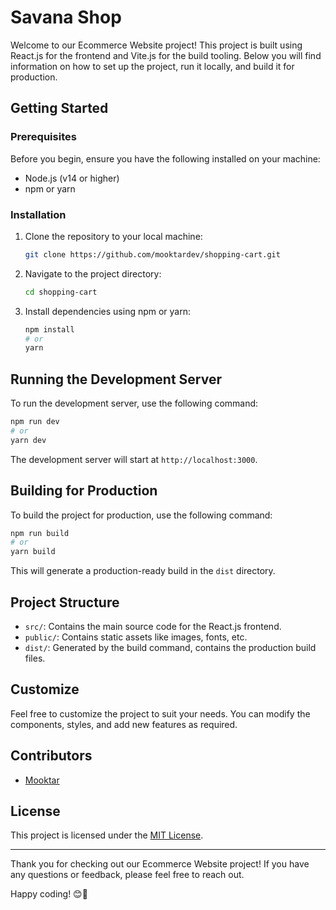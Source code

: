 # Savana Shop

Welcome to our Ecommerce Website project! This project is built using React.js for the frontend and Vite.js for the build tooling. Below you will find information on how to set up the project, run it locally, and build it for production.

## Getting Started

### Prerequisites

Before you begin, ensure you have the following installed on your machine:

- Node.js (v14 or higher)
- npm or yarn

### Installation

1. Clone the repository to your local machine:

   ```bash
   git clone https://github.com/mooktardev/shopping-cart.git
   ```

2. Navigate to the project directory:

   ```bash
   cd shopping-cart
   ```

3. Install dependencies using npm or yarn:

   ```bash
   npm install
   # or
   yarn
   ```

## Running the Development Server

To run the development server, use the following command:

```bash
npm run dev
# or
yarn dev
```

The development server will start at `http://localhost:3000`.

## Building for Production

To build the project for production, use the following command:

```bash
npm run build
# or
yarn build
```

This will generate a production-ready build in the `dist` directory.

## Project Structure

- `src/`: Contains the main source code for the React.js frontend.
- `public/`: Contains static assets like images, fonts, etc.
- `dist/`: Generated by the build command, contains the production build files.

## Customize

Feel free to customize the project to suit your needs. You can modify the components, styles, and add new features as required.

## Contributors

- [Mooktar](https://github.com/mooktardev)

## License

This project is licensed under the [MIT License](LICENSE).

---

Thank you for checking out our Ecommerce Website project! If you have any questions or feedback, please feel free to reach out.

Happy coding! 😊🚀